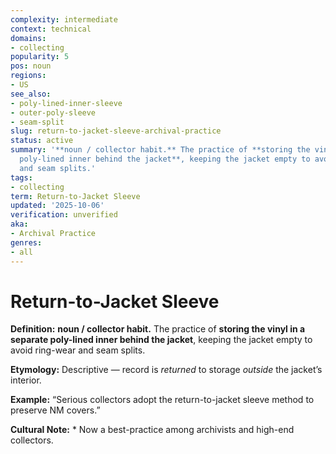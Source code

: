 ```yaml
---
complexity: intermediate
context: technical
domains:
- collecting
popularity: 5
pos: noun
regions:
- US
see_also:
- poly-lined-inner-sleeve
- outer-poly-sleeve
- seam-split
slug: return-to-jacket-sleeve-archival-practice
status: active
summary: '**noun / collector habit.** The practice of **storing the vinyl in a separate
  poly-lined inner behind the jacket**, keeping the jacket empty to avoid ring-wear
  and seam splits.'
tags:
- collecting
term: Return-to-Jacket Sleeve
updated: '2025-10-06'
verification: unverified
aka:
- Archival Practice
genres:
- all
---
```


# Return-to-Jacket Sleeve

**Definition:** **noun / collector habit.** The practice of **storing the vinyl in a separate poly-lined inner behind the jacket**, keeping the jacket empty to avoid ring-wear and seam splits.

**Etymology:** Descriptive — record is *returned* to storage *outside* the jacket’s interior.

**Example:** “Serious collectors adopt the return-to-jacket sleeve method to preserve NM covers.”

**Cultural Note:** * Now a best-practice among archivists and high-end collectors.


